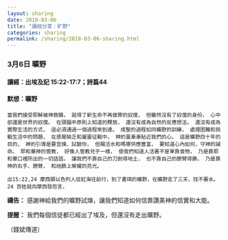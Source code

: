 ```yaml
---
layout: sharing
date: 2018-03-06
title: "讀經分享：旷野"
categories: sharing
permalink: /sharing/2018-03-06-sharing.html
---
```


### 3月6日 曠野

#### 讀經：出埃及記 15:22-17:7；詩篇44

#### 默想：曠野

`當我們接受耶穌被神救贖，
就得了新生命不再做罪的奴僕，
但雖然沒有了奴僕的身份，
心中卻還是世界的奴僕。
在頭腦中原則上知道的釋放，
還沒有成為自然的反應想法，
還沒有成為實際生活的方式，
這必須通過一個過程來到達。
成聖的過程如同曠野的訓練，
處理困難和挑戰生活中的問題，
在感覺缺乏和屬靈征戰中，
神的靈漸漸貼近我們的心。
這是曠野四十年的目的，
神的引導是要苦煉、試驗你，
但賜活水和嗎哪供應豐富，
要知道心內如何，守神的誡命。
耶和華神的管教，
好像人管教兒子一樣，
使我們知道人活著不是單靠食物，
乃是靠耶和華口裡所出的一切話語，
讓我們不靠自己的刀劍得地土，
也不靠自己的膀臂得勝，
乃是靠神的右手、膀臂，
和祂臉上榮耀的亮光。`

`出15:22,24 摩西領以色列人從紅海往前行，到了書珥的曠野，在曠野走了三天，找不著水。24 百姓就向摩西發怨言，`

**禱告：** 
感謝神給我們的曠野試煉，讓我們知道如何信靠讚美神的信實和大能。

**提醒：** 
我們每個信徒都已經出了埃及，但還沒有走出曠野。

（錢斌傳道）
